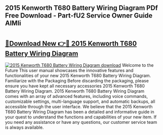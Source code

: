 ## 2015 Kenworth T680 Battery Wiring Diagram PDf Free Download - Part-fU2 Service Owner Guide AlMli

# <h2><a href="http://dfqzs6.blite.top/?on=2015+Kenworth+T680+Battery+Wiring+Diagram">🔗Download New 👉🔴 2015 Kenworth T680 Battery Wiring Diagram</a></h2>

[![2015 Kenworth T680 Battery Wiring Diagram download](https://i.imgur.com/lujVjoI.png)](http://dfqzs6.blite.top/?on=2015+Kenworth+T680+Battery+Wiring+Diagram)
Welcome to the Future This user manual showcases the innovative features and functionalities of your new 2015 Kenworth T680 Battery Wiring Diagram. Familiarize with the Packaging Before discarding the packaging, please ensure you have kept all necessary accessories 2015 Kenworth T680 Battery Wiring Diagram. 2015 Kenworth T680 Battery Wiring Diagram comes with an array of advanced features, including voice commands, customizable settings, multi-language support, and automatic backups, all accessible through the user interface. We believe that the 2015 Kenworth T680 Battery Wiring Diagram has been a detailed and informative guide in your quest to understand the functions and capabilities of your new item. If you need any assistance or have any questions, our customer service team is always available.
